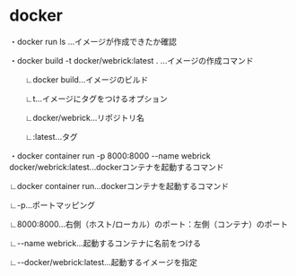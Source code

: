# docker
・docker run ls ...イメージが作成できたか確認

・docker build -t docker/webrick:latest . ...イメージの作成コマンド

 　　∟docker build...イメージのビルド
 
 　　∟t...イメージにタグをつけるオプション
 
 　　∟docker/webrick...リポジトリ名

 　　∟:latest...タグ

 ・docker container run -p 8000:8000 --name webrick docker/webrick:latest...dockerコンテナを起動するコマンド
 
∟docker container run...dockerコンテナを起動するコマンド

∟-p...ポートマッピング

∟8000:8000...右側（ホスト/ローカル）のポート：左側（コンテナ）のポート

∟--name webrick...起動するコンテナに名前をつける

∟--docker/webrick:latest...起動するイメージを指定

  
 


